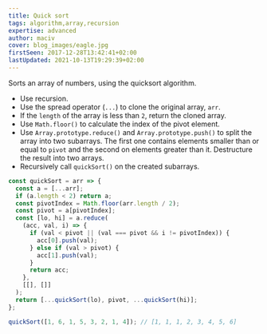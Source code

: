 ```yaml
---
title: Quick sort
tags: algorithm,array,recursion
expertise: advanced
author: maciv
cover: blog_images/eagle.jpg
firstSeen: 2017-12-28T13:42:41+02:00
lastUpdated: 2021-10-13T19:29:39+02:00
---
```


Sorts an array of numbers, using the quicksort algorithm.

- Use recursion.
- Use the spread operator (`...`) to clone the original array, `arr`.
- If the `length` of the array is less than `2`, return the cloned array.
- Use `Math.floor()` to calculate the index of the pivot element.
- Use `Array.prototype.reduce()` and `Array.prototype.push()` to split the array into two subarrays. The first one contains elements smaller than or equal to `pivot` and the second on elements greater than it. Destructure the result into two arrays.
- Recursively call `quickSort()` on the created subarrays.

```js
const quickSort = arr => {
  const a = [...arr];
  if (a.length < 2) return a;
  const pivotIndex = Math.floor(arr.length / 2);
  const pivot = a[pivotIndex];
  const [lo, hi] = a.reduce(
    (acc, val, i) => {
      if (val < pivot || (val === pivot && i != pivotIndex)) {
        acc[0].push(val);
      } else if (val > pivot) {
        acc[1].push(val);
      }
      return acc;
    },
    [[], []]
  );
  return [...quickSort(lo), pivot, ...quickSort(hi)];
};
```

```js
quickSort([1, 6, 1, 5, 3, 2, 1, 4]); // [1, 1, 1, 2, 3, 4, 5, 6]
```
